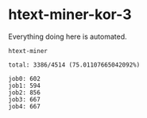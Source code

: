# htext-miner-kor-3

Everything doing here is automated.

```
htext-miner

total: 3386/4514 (75.01107665042092%)

job0: 602
job1: 594
job2: 856
job3: 667
job4: 667
```